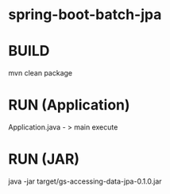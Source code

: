 # spring-boot-batch-jpa 

# BUILD
mvn clean package 

# RUN (Application)
Application.java - > main execute

# RUN (JAR)
java -jar target/gs-accessing-data-jpa-0.1.0.jar
